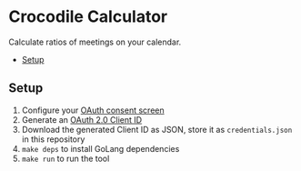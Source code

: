 # Crocodile Calculator

Calculate ratios of meetings on your calendar.

<!-- toc -->

- [Setup](#setup)

<!-- tocstop -->

## Setup

1. Configure your [OAuth consent screen](https://console.cloud.google.com/apis/credentials/consent)
1. Generate an [OAuth 2.0 Client ID](https://console.cloud.google.com/apis/credentials)
1. Download the generated Client ID as JSON, store it as `credentials.json` in this repository
1. `make deps` to install GoLang dependencies
1. `make run` to run the tool
